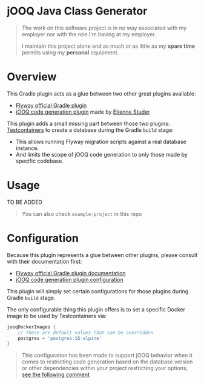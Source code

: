 jOOQ Java Class Generator
=========================

> The work on this software project is in no way associated with my employer nor with the role I'm having at my
> employer.
>
> I maintain this project alone and as much or as little as my **spare time** permits using my **personal** equipment.

# Overview

This Gradle plugin acts as a glue between two other great plugins available:

- [Flyway official Gradle plugin](https://plugins.gradle.org/plugin/org.flywaydb.flyway)
- [jOOQ code generation plugin](https://github.com/etiennestuder/gradle-jooq-plugin) made
  by [Etienne Studer](https://github.com/etiennestuder)

This plugin adds a small missing part between those two plugins: [Testcontainers](https://testcontainers.com/) to create
a database during the Gradle `build` stage:

- This allows running Flyway migration scripts against a real database instance.
- And limits the scope of jOOQ code generation to only those made by specific codebase.

# Usage

TO BE ADDED

> You can also check `example-project` in this repo

# Configuration

Because this plugin represents a glue between other plugins, please consult with their documentation first:

- [Flyway official Gradle plugin documentation](https://documentation.red-gate.com/fd/gradle-task-184127407.html)
- [jOOQ code generation plugin configuration](https://github.com/etiennestuder/gradle-jooq-plugin?tab=readme-ov-file#configuration)

This plugin will simply set certain configurations for those plugins during Gradle `build` stage.

The only configurable thing this plugin offers is to set a specific Docker image to be used by Testcontainers via:

```groovy
jooqDockerImages {
    // These are default values that can be overridden
    postgres = 'postgres:16-alpine'
}
```

> This configuration has been made to support jOOQ behavior when it comes to restricting code generation based on the
> database version or other dependencies within your project restricting your
> options, [see the following comment](https://github.com/jOOQ/jOOQ/issues/12985#issuecomment-1030621355)